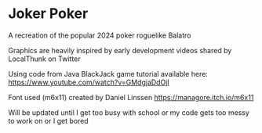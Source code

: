 # Joker Poker
A recreation of the popular 2024 poker roguelike Balatro 

Graphics are heavily inspired by early development videos shared by LocalThunk on Twitter

Using code from Java BlackJack game tutorial available here: https://www.youtube.com/watch?v=GMdgjaDdOjI

Font used (m6x11) created by Daniel Linssen https://managore.itch.io/m6x11

Will be updated until I get too busy with school or my code gets too messy to work on or I get bored 